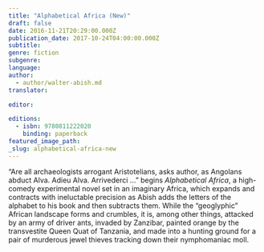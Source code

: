 ```yaml
---
title: "Alphabetical Africa (New)"
draft: false
date: 2016-11-21T20:29:00.000Z
publication_date: 2017-10-24T04:00:00.000Z
subtitle:
genre: fiction
subgenre:
language:
author:
  - author/walter-abish.md
translator:

editor:

editions:
  - isbn: 9780811222020
    binding: paperback
featured_image_path:
_slug: alphabetical-africa-new
---
```


“Are all archaeologists arrogant Aristotelians, asks author, as Angolans abduct Alva. Adieu Alva. Arrivederci ...” begins _Alphabetical Africa_, a high-comedy experimental novel set in an imaginary Africa, which expands and contracts with ineluctable precision as Abish adds the letters of the alphabet to his book and then subtracts them. While the “geoglyphic” African landscape forms and crumbles, it is, among other things, attacked by an army of driver ants, invaded by Zanzibar, painted orange by the transvestite Queen Quat of Tanzania, and made into a hunting ground for a pair of murderous jewel thieves tracking down their nymphomaniac moll.

